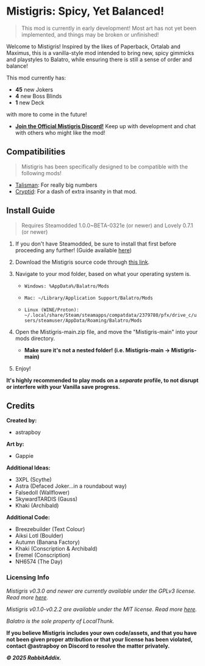 # Mistigris: Spicy, Yet Balanced!
> This mod is currently in early development! Most art has not yet been implemented, and things may be broken or unfinished!

Welcome to Mistigris! Inspired by the likes of Paperback, Ortalab and Maximus, this is a vanilla-style mod intended to bring new, spicy gimmicks and playstyles to Balatro, while ensuring there is still a sense of order and balance!

This mod currently has:
* **45** new Jokers
* **4** new Boss Blinds
* **1** new Deck

with more to come in the future!

* **[Join the Official Mistigris Discord!](<https://discord.gg/fjcBm5YmdN>)**
Keep up with development and chat with others who might like the mod!

## Compatibilities

> Mistigris has been specifically designed to be compatible with the following mods!

* [Talisman](<https://github.com/MathIsFun0/Talisman>): For really big numbers
* [Cryptid](<https://github.com/MathIsFun0/Cryptid>): For a dash of extra insanity in that mod.

## Install Guide
> Requires Steamodded 1.0.0~BETA-0321e (or newer) and Lovely 0.7.1 (or newer)
1. If you don't have Steamodded, be sure to install that first before proceeding any further! (Guide available [here](<https://github.com/Steamodded/smods/wiki>))
2. Download the Mistigris source code through [this link](<https://github.com/astrapboy/Mistigris/archive/refs/heads/main.zip>).
3. Navigate to your mod folder, based on what your operating system is.

	* ```Windows: %AppData%/Balatro/Mods```

	* ```Mac: ~/Library/Application Support/Balatro/Mods```

	* ```Linux (WINE/Proton): ~/.local/share/Steam/steamapps/compatdata/2379780/pfx/drive_c/users/steamuser/AppData/Roaming/Balatro/Mods```

4. Open the Mistigris-main.zip file, and move the "Mistigris-main" into your mods directory.
	* **Make sure it's not a nested folder! (i.e. Mistigris-main -> Mistigris-main)**

5. Enjoy!

**It's highly recommended to play mods on a *separate* profile, to not disrupt or interfere with your Vanilla save progress.**

## Credits
**Created by:**
* astrapboy

**Art by:**
* Gappie

**Additional Ideas:**
* 3XPL (Scythe)
* Astra (Defaced Joker...in a roundabout way)
* Falsedoll (Wallflower)
* SkywardTARDIS (Gauss)
* Khaki (Archibald)

**Additional Code:**
* Breezebuilder (Text Colour)
* Aiksi Lotl (Boulder)
* Autumn (Banana Factory)
* Khaki (Conscription & Archibald)
* Eremel (Conscription)
* NH6574 (The Day)

### Licensing Info
*Mistigris v0.3.0 and newer are currently available under the GPLv3 license. Read more [here](https://github.com/astrapboy/Mistigris/blob/main/LICENSE).*

*Mistigris v0.1.0-v0.2.2 are available under the MIT license. Read more [here](https://github.com/astrapboy/Mistigris/blob/main/LICENSE_OLD).*

*Balatro is the sole property of LocalThunk.*

**If you believe Mistigris includes your own code/assets, and that you have not been given proper attribution or that your license has been violated, contact @astrapboy on Discord to resolve the matter privately.**

***© 2025 RabbitAddix.***